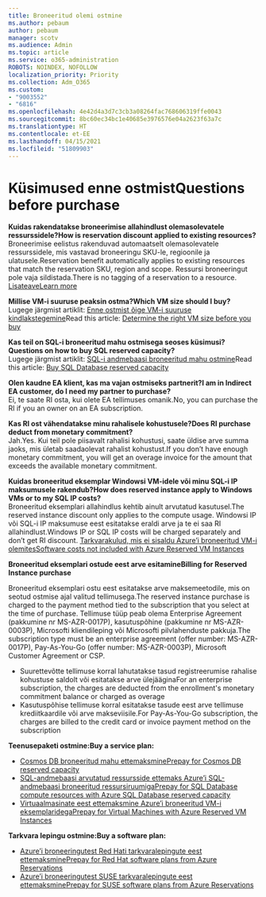 ```yaml
---
title: Broneeritud olemi ostmine
ms.author: pebaum
author: pebaum
manager: scotv
ms.audience: Admin
ms.topic: article
ms.service: o365-administration
ROBOTS: NOINDEX, NOFOLLOW
localization_priority: Priority
ms.collection: Adm_O365
ms.custom:
- "9003552"
- "6816"
ms.openlocfilehash: 4e42d4a3d7c3cb3a08264fac768606319ffe0043
ms.sourcegitcommit: 8bc60ec34bc1e40685e3976576e04a2623f63a7c
ms.translationtype: HT
ms.contentlocale: et-EE
ms.lasthandoff: 04/15/2021
ms.locfileid: "51809903"
---
```

# <a name="questions-before-purchase"></a><span data-ttu-id="38faf-102">Küsimused enne ostmist</span><span class="sxs-lookup"><span data-stu-id="38faf-102">Questions before purchase</span></span>

<span data-ttu-id="38faf-103">**Kuidas rakendatakse broneerimise allahindlust olemasolevatele ressurssidele?**</span><span class="sxs-lookup"><span data-stu-id="38faf-103">**How is reservation discount applied to existing resources?**</span></span>  
<span data-ttu-id="38faf-104">Broneerimise eelistus rakenduvad automaatselt olemasolevatele ressurssidele, mis vastavad broneeringu SKU-le, regioonile ja ulatusele.</span><span class="sxs-lookup"><span data-stu-id="38faf-104">Reservation benefit automatically applies to existing resources that match the reservation SKU, region and scope.</span></span> <span data-ttu-id="38faf-105">Ressursi broneeringut pole vaja sildistada.</span><span class="sxs-lookup"><span data-stu-id="38faf-105">There is no tagging of a reservation to a resource.</span></span> [<span data-ttu-id="38faf-106">Lisateave</span><span class="sxs-lookup"><span data-stu-id="38faf-106">Learn more</span></span>](https://docs.microsoft.com/azure/cost-management-billing/reservations/save-compute-costs-reservations?WT.mc_id=Portal-Microsoft_Azure_Support#how-reservation-discount-is-applied) 

<span data-ttu-id="38faf-107">**Millise VM-i suuruse peaksin ostma?**</span><span class="sxs-lookup"><span data-stu-id="38faf-107">**Which VM size should I buy?**</span></span>  
<span data-ttu-id="38faf-108">Lugege järgmist artiklit: [Enne ostmist õige VM-i suuruse kindlakstegemine](https://docs.microsoft.com/azure/virtual-machines/windows/prepay-reserved-vm-instances?toc=/azure/billing/TOC.json&WT.mc_id=Portal-Microsoft_Azure_Support#determine-the-right-vm-size-before-you-buy)</span><span class="sxs-lookup"><span data-stu-id="38faf-108">Read this article: [Determine the right VM size before you buy](https://docs.microsoft.com/azure/virtual-machines/windows/prepay-reserved-vm-instances?toc=/azure/billing/TOC.json&WT.mc_id=Portal-Microsoft_Azure_Support#determine-the-right-vm-size-before-you-buy)</span></span>

<span data-ttu-id="38faf-109">**Kas teil on SQL-i broneeritud mahu ostmisega seoses küsimusi?**</span><span class="sxs-lookup"><span data-stu-id="38faf-109">**Questions on how to buy SQL reserved capacity?**</span></span>  
<span data-ttu-id="38faf-110">Lugege järgmist artiklit: [SQL-i andmebaasi broneeritud mahu ostmine](https://docs.microsoft.com/azure/sql-database/sql-database-reserved-capacity?toc=/azure/billing/TOC.json&WT.mc_id=Portal-Microsoft_Azure_Support#buy-sql-database-reserved-capacity)</span><span class="sxs-lookup"><span data-stu-id="38faf-110">Read this article: [Buy SQL Database reserved capacity](https://docs.microsoft.com/azure/sql-database/sql-database-reserved-capacity?toc=/azure/billing/TOC.json&WT.mc_id=Portal-Microsoft_Azure_Support#buy-sql-database-reserved-capacity)</span></span>

<span data-ttu-id="38faf-111">**Olen kaudne EA klient, kas ma vajan ostmiseks partnerit?**</span><span class="sxs-lookup"><span data-stu-id="38faf-111">**I am in Indirect EA customer, do I need my partner to purchase?**</span></span>  
<span data-ttu-id="38faf-112">Ei, te saate RI osta, kui olete EA tellimuses omanik.</span><span class="sxs-lookup"><span data-stu-id="38faf-112">No, you can purchase the RI if you an owner on an EA subscription.</span></span>

<span data-ttu-id="38faf-113">**Kas RI ost vähendatakse minu rahalisele kohustusele?**</span><span class="sxs-lookup"><span data-stu-id="38faf-113">**Does RI purchase deduct from monetary commitment?**</span></span>  
<span data-ttu-id="38faf-114">Jah.</span><span class="sxs-lookup"><span data-stu-id="38faf-114">Yes.</span></span> <span data-ttu-id="38faf-115">Kui teil pole piisavalt rahalisi kohustusi, saate üldise arve summa jaoks, mis ületab saadaolevat rahalist kohustust.</span><span class="sxs-lookup"><span data-stu-id="38faf-115">If you don’t have enough monetary commitment, you will get an overage invoice for the amount that exceeds the available monetary commitment.</span></span>

<span data-ttu-id="38faf-116">**Kuidas broneeritud eksemplar Windowsi VM-idele või minu SQL-i IP maksumusele rakendub?**</span><span class="sxs-lookup"><span data-stu-id="38faf-116">**How does reserved instance apply to Windows VMs or to my SQL IP costs?**</span></span>  
<span data-ttu-id="38faf-117">Broneeritud eksemplari allahindlus kehtib ainult arvutatud kasutusel.</span><span class="sxs-lookup"><span data-stu-id="38faf-117">The reserved instance discount only applies to the compute usage.</span></span> <span data-ttu-id="38faf-118">Windowsi IP või SQL-i IP maksumuse eest esitatakse eraldi arve ja te ei saa RI allahindlust.</span><span class="sxs-lookup"><span data-stu-id="38faf-118">Windows IP or SQL IP costs will be charged separately and don’t get RI discount.</span></span> [<span data-ttu-id="38faf-119">Tarkvarakulud, mis ei sisaldu Azure’i broneeritud VM-i olemites</span><span class="sxs-lookup"><span data-stu-id="38faf-119">Software costs not included with Azure Reserved VM Instances</span></span>](https://docs.microsoft.com/azure/billing/billing-reserved-instance-windows-software-costs?WT.mc_id=Portal-Microsoft_Azure_Support)  
      
<span data-ttu-id="38faf-120">**Broneeritud eksemplari ostude eest arve esitamine**</span><span class="sxs-lookup"><span data-stu-id="38faf-120">**Billing for Reserved Instance purchase**</span></span>  
      
<span data-ttu-id="38faf-121">Broneeritud eksemplari ostu eest esitatakse arve maksemeetodile, mis on seotud ostmise ajal valitud tellimusega.</span><span class="sxs-lookup"><span data-stu-id="38faf-121">The reserved instance purchase is charged to the payment method tied to the subscription that you select at the time of purchase.</span></span> <span data-ttu-id="38faf-122">Tellimuse tüüp peab olema Enterprise Agreement (pakkumine nr MS-AZR-0017P), kasutuspõhine (pakkumine nr MS-AZR-0003P), Microsofti kliendileping või Microsofti pilvlahenduste pakkuja.</span><span class="sxs-lookup"><span data-stu-id="38faf-122">The subscription type must be an enterprise agreement (offer number: MS-AZR-0017P), Pay-As-You-Go (offer number: MS-AZR-0003P), Microsoft Customer Agreement or CSP.</span></span>

-   <span data-ttu-id="38faf-123">Suurettevõtte tellimuse korral lahutatakse tasud registreerumise rahalise kohustuse saldolt või esitatakse arve ülejäägina</span><span class="sxs-lookup"><span data-stu-id="38faf-123">For an enterprise subscription, the charges are deducted from the enrollment's monetary commitment balance or charged as overage</span></span>
-   <span data-ttu-id="38faf-124">Kasutuspõhise tellimuse korral esitatakse tasude eest arve tellimuse krediitkaardile või arve makseviisile.</span><span class="sxs-lookup"><span data-stu-id="38faf-124">For Pay-As-You-Go subscription, the charges are billed to the credit card or invoice payment method on the subscription</span></span>

<span data-ttu-id="38faf-125">**Teenusepaketi ostmine:**</span><span class="sxs-lookup"><span data-stu-id="38faf-125">**Buy a service plan:**</span></span>

-   [<span data-ttu-id="38faf-126">Cosmos DB broneeritud mahu ettemaksmine</span><span class="sxs-lookup"><span data-stu-id="38faf-126">Prepay for Cosmos DB reserved capacity</span></span>](https://docs.microsoft.com/azure/cosmos-db/cosmos-db-reserved-capacity?WT.mc_id=Portal-Microsoft_Azure_Support)
-   [<span data-ttu-id="38faf-127">SQL-andmebaasi arvutatud ressursside ettemaks Azure’i SQL-andmebaasi broneeritud ressursiruumiga</span><span class="sxs-lookup"><span data-stu-id="38faf-127">Prepay for SQL Database compute resources with Azure SQL Database reserved capacity</span></span>](https://docs.microsoft.com/azure/sql-database/sql-database-reserved-capacity?WT.mc_id=Portal-Microsoft_Azure_Support)
-   [<span data-ttu-id="38faf-128">Virtuaalmasinate eest ettemaksmine Azure’i broneeritud VM-i eksemplaridega</span><span class="sxs-lookup"><span data-stu-id="38faf-128">Prepay for Virtual Machines with Azure Reserved VM Instances</span></span>](https://docs.microsoft.com/azure/virtual-machines/windows/prepay-reserved-vm-instances?WT.mc_id=Portal-Microsoft_Azure_Support)

<span data-ttu-id="38faf-129">**Tarkvara lepingu ostmine:**</span><span class="sxs-lookup"><span data-stu-id="38faf-129">**Buy a software plan:**</span></span>

-   [<span data-ttu-id="38faf-130">Azure’i broneeringutest Red Hati tarkvaralepingute eest ettemaksmine</span><span class="sxs-lookup"><span data-stu-id="38faf-130">Prepay for Red Hat software plans from Azure Reservations</span></span>](https://docs.microsoft.com/azure/virtual-machines/linux/prepay-rhel-software-charges?WT.mc_id=Portal-Microsoft_Azure_Support)
-   [<span data-ttu-id="38faf-131">Azure’i broneeringutest SUSE tarkvaralepingute eest ettemaksmine</span><span class="sxs-lookup"><span data-stu-id="38faf-131">Prepay for SUSE software plans from Azure Reservations</span></span>](https://docs.microsoft.com/azure/virtual-machines/linux/prepay-suse-software-charges?WT.mc_id=Portal-Microsoft_Azure_Support)